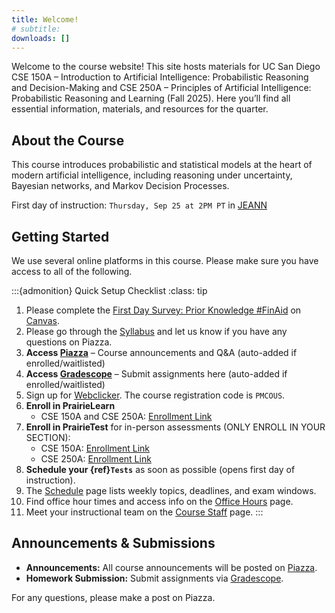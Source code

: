 ```yaml
---
title: Welcome!
# subtitle: 
downloads: []
---
```


Welcome to the course website! This site hosts materials for UC San Diego CSE 150A – Introduction to Artificial Intelligence: Probabilistic Reasoning and Decision-Making and CSE 250A – Principles of Artificial Intelligence: Probabilistic Reasoning and Learning (Fall 2025). Here you’ll find all essential information, materials, and resources for the quarter.

## About the Course

This course introduces probabilistic and statistical models at the heart of modern artificial intelligence, including reasoning under uncertainty, Bayesian networks, and Markov Decision Processes.

First day of instruction: `Thursday, Sep 25 at 2PM PT` in [JEANN](https://map.concept3d.com/?id=1005#!s/JEANN_Main?ct/18312)

## Getting Started

We use several online platforms in this course. Please make sure you have access to all of the following.

:::{admonition} Quick Setup Checklist
:class: tip

1. Please complete the [First Day Survey: Prior Knowledge #FinAid](https://canvas.ucsd.edu/courses/68441/quizzes/227640) on [Canvas](https://canvas.ucsd.edu/courses/68441/).
2. Please go through the [Syllabus](syllabus.md) and let us know if you have any questions on Piazza.
3. **Access [Piazza](https://piazza.com/class/mfljwlgu7rc7o6)** – Course announcements and Q&A (auto-added if enrolled/waitlisted)
4. **Access [Gradescope](https://www.gradescope.com/courses/1132306)** – Submit assignments here (auto-added if enrolled/waitlisted)
5. Sign up for [Webclicker](https://webclicker.web.app/). The course registration code is `PMCOUS`.
6. **Enroll in PrairieLearn**
   - CSE 150A and CSE 250A: [Enrollment Link](https://us.prairielearn.com/pl/course_instance/196039)
7. **Enroll in PrairieTest** for in-person assessments (ONLY ENROLL IN YOUR SECTION):
   - CSE 150A: [Enrollment Link](https://us.prairietest.com/pt/student/course/12570/enroll/699336243563)
   - CSE 250A: [Enrollment Link](https://us.prairietest.com/pt/student/course/12571/enroll/736767637457)
8. **Schedule your {ref}`Tests`** as soon as possible (opens first day of instruction).
9. The [Schedule](schedule.md) page lists weekly topics, deadlines, and exam windows.
10. Find office hour times and access info on the [Office Hours](office_hours.md) page.
11. Meet your instructional team on the [Course Staff](staff.md) page.
:::

## Announcements & Submissions

- **Announcements:** All course announcements will be posted on [Piazza](https://piazza.com/class/mfljwlgu7rc7o6).
- **Homework Submission:** Submit assignments via [Gradescope](https://www.gradescope.com/courses/1132306).

For any questions, please make a post on Piazza.
